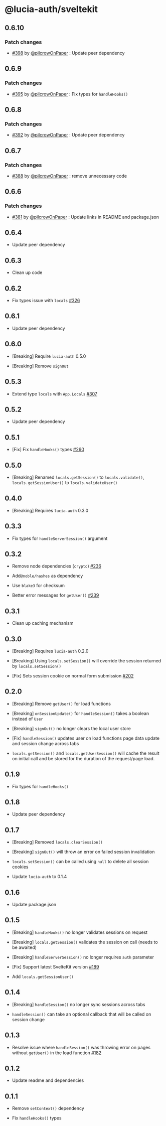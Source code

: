 # @lucia-auth/sveltekit

## 0.6.10

### Patch changes

- [#398](https://github.com/pilcrowOnPaper/lucia/pull/398) by [@pilcrowOnPaper](https://github.com/pilcrowOnPaper) : Update peer dependency

## 0.6.9

### Patch changes

- [#395](https://github.com/pilcrowOnPaper/lucia/pull/395) by [@pilcrowOnPaper](https://github.com/pilcrowOnPaper) : Fix types for `handleHooks()`

## 0.6.8

### Patch changes

- [#392](https://github.com/pilcrowOnPaper/lucia/pull/392) by [@pilcrowOnPaper](https://github.com/pilcrowOnPaper) : Update peer dependency

## 0.6.7

### Patch changes

- [#388](https://github.com/pilcrowOnPaper/lucia/pull/388) by [@pilcrowOnPaper](https://github.com/pilcrowOnPaper) : remove unnecessary code

## 0.6.6

### Patch changes

- [#381](https://github.com/pilcrowOnPaper/lucia/pull/381) by [@pilcrowOnPaper](https://github.com/pilcrowOnPaper) : Update links in README and package.json

## 0.6.4

- Update peer dependency

## 0.6.3

- Clean up code

## 0.6.2

- Fix types issue with `locals` [#326](https://github.com/pilcrowOnPaper/lucia/issues/326)

## 0.6.1

- Update peer dependency

## 0.6.0

- [Breaking] Require `lucia-auth` 0.5.0

- [Breaking] Remove `signOut`

## 0.5.3

- Extend type `locals` with `App.Locals` [#307](https://github.com/pilcrowOnPaper/lucia/issues/307)

## 0.5.2

- Update peer dependency

## 0.5.1

- [Fix] Fix `handleHooks()` types [#260](https://github.com/pilcrowOnPaper/lucia/issues/260)

## 0.5.0

- [Breaking] Renamed `locals.getSession()` to `locals.validate()`, `locals.getSessionUser()` to `locals.validateUser()`

## 0.4.0

- [Breaking] Requires `lucia-auth` 0.3.0

## 0.3.3

- Fix types for `handleServerSession()` argument

## 0.3.2

- Remove node dependencies (`crypto`) [#236](https://github.com/pilcrowOnPaper/lucia/issues/236)

- Add`@noble/hashes` as dependency

- Use `blake3` for checksum

- Better error messages for `getUser()` [#239](https://github.com/pilcrowOnPaper/lucia/issues/239)

## 0.3.1

- Clean up caching mechanism

## 0.3.0

- [Breaking] Requires `lucia-auth` 0.2.0

- [Breaking] Using `locals.setSession()` will override the session returned by `locals.setSession()`

- [Fix] Sets session cookie on normal form submission [#202](https://github.com/pilcrowOnPaper/lucia/issues/202)

## 0.2.0

- [Breaking] Remove `getUser()` for load functions

- [Breaking] `onSessionUpdate()` for `handleSession()` takes a boolean instead of `User`

- [Breaking] `signOut()` no longer clears the local user store

- [Fix] `handleSession()` updates user on load functions page data update and session change across tabs

- `locals.getSession()` and `locals.getUserSession()` will cache the result on initial call and be stored for the duration of the request/page load.

## 0.1.9

- Fix types for `handleHooks()`

## 0.1.8

- Update peer dependency

## 0.1.7

- [Breaking] Removed `locals.clearSession()`

- [Breaking] `signOut()` will throw an error on failed session invalidation

- `locals.setSession()` can be called using `null` to delete all session cookies

- Update `lucia-auth` to 0.1.4

## 0.1.6

- Update package.json

## 0.1.5

- [Breaking] `handleHooks()` no longer validates sessions on request

- [Breaking] `locals.getSession()` validates the session on call (needs to be awaited)

- [Breaking] `handleServerSession()` no longer requires `auth` parameter

- [Fix] Support latest SvelteKit version [#189](https://github.com/pilcrowOnPaper/lucia/issues/189)

- Add `locals.getSessionUser()`

## 0.1.4

- [Breaking] `handleSession()` no longer sync sessions across tabs

- `handleSession()` can take an optional callback that will be called on session change

## 0.1.3

- Resolve issue where `handleSession()` was throwing error on pages without `getUser()` in the load function [#182](https://github.com/pilcrowOnPaper/lucia/issues/182#issuecomment-1296033717)

## 0.1.2

- Update readme and dependencies

## 0.1.1

- Remove `setContext()` dependency

- Fix `handleHooks()` types

